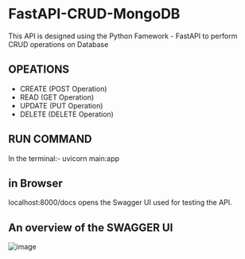 # FastAPI-CRUD-MongoDB
This API is designed using the Python Famework - FastAPI to perform CRUD operations on Database

## OPEATIONS
+ CREATE (POST Operation)
+ READ (GET Operation)
+ UPDATE (PUT Operation)
+ DELETE (DELETE Operation)

## RUN COMMAND
In the terminal:- uvicorn main:app

## in Browser
localhost:8000/docs opens the Swagger UI used for testing the API.

## An overview of the SWAGGER UI

![image](https://user-images.githubusercontent.com/98599230/218912093-07c995bb-7040-4a2e-90cf-3474e7eb8365.png)

